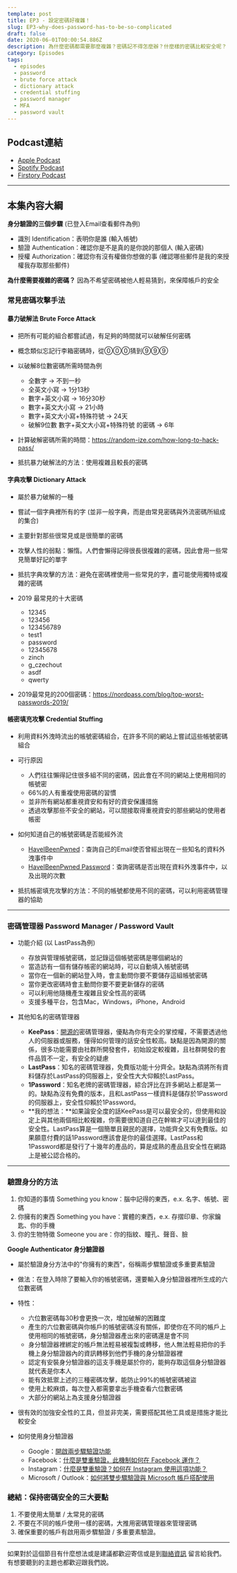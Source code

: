 ```yaml
---
template: post
title: EP3 - 設定密碼好複雜！
slug: EP3-why-does-password-has-to-be-so-complicated
draft: false
date: 2020-06-01T00:00:54.886Z
description: 為什麼密碼都需要那麼複雜？密碼記不得怎麼辦？什麼樣的密碼比較安全呢？
category: Episodes
tags:
  - episodes
  - password
  - brute force attack
  - dictionary attack
  - credential stuffing
  - password manager
  - MFA
  - password vault
---
```

## Podcast連結

* [Apple Podcast](https://podcasts.apple.com/tw/podcast/%E8%B3%87%E5%AE%89%E8%A7%A3%E5%A3%93%E7%B8%AE/id1513276667#episodeGuid=ckavnopconjg808739za9bm1w)
* [Spotify Podcast](https://open.spotify.com/episode/5hIOutzxeV6yZ608Jpazua)
* [Firstory Podcast](https://open.firstory.me/story/ckavnopconjg808739za9bm1w)

- - -

## 本集內容大綱

**身分驗證的三個步驟** (已登入Email查看郵件為例)

* 識別 Identification：表明你是誰 (輸入帳號)
* 驗證 Authentication：確認你是不是真的是你說的那個人 (輸入密碼)
* 授權 Authorization：確認你有沒有權做你想做的事 (確認哪些郵件是我的來授權我存取那些郵件)

**為什麼需要複雜的密碼？**  因為不希望密碼被他人輕易猜到，來保障帳戶的安全

### **常見密碼攻擊手法**

#### 暴力破解法 Brute Force Attack

* 把所有可能的組合都嘗試過，有足夠的時間就可以破解任何密碼
* 概念類似忘記行李箱密碼時，從⓪⓪⓪猜到⑨⑨⑨
* 以破解8位數密碼所需時間為例

  * 全數字 → 不到一秒
  * 全英文小寫 → 1分13秒
  * 數字+英文小寫 → 16分30秒
  * 數字+英文大小寫 → 21小時
  * 數字+英文大小寫+特殊符號 → 24天
  * 破解9位數 數字+英文大小寫+特殊符號 的密碼 → 6年
* 計算破解密碼所需的時間：<https://random-ize.com/how-long-to-hack-pass/>
* 抵抗暴力破解法的方法：使用複雜且較長的密碼

#### 字典攻擊 Dictionary Attack

* 屬於暴力破解的一種
* 嘗試一個字典裡所有的字 (並非一般字典，而是由常見密碼與外流密碼所組成的集合)
* 主要針對那些很常見或是很簡單的密碼
* 攻擊人性的弱點：懶惰。人們會懶得記得很長很複雜的密碼，因此會用一些常見簡單好記的單字
* 抵抗字典攻擊的方法：避免在密碼裡使用一些常見的字，盡可能使用獨特或複雜的密碼
* 2019 最常見的十大密碼

  * 12345
  * 123456
  * 123456789
  * test1
  * password
  * 12345678
  * zinch
  * g_czechout
  * asdf
  * qwerty
* 2019最常見的200個密碼：<https://nordpass.com/blog/top-worst-passwords-2019/>

#### 帳密填充攻擊 Credential Stuffing

* 利用資料外洩時流出的帳號密碼組合，在許多不同的網站上嘗試這些帳號密碼組合
* 可行原因

  * 人們往往懶得記住很多組不同的密碼，因此會在不同的網站上使用相同的帳號密
  * 66%的人有重複使用密碼的習慣
  * 並非所有網站都重視資安和有好的資安保護措施
  * 透過攻擊那些不安全的網站，可以間接取得重視資安的那些網站的使用者帳密
* 如何知道自己的帳號密碼是否能經外流

  * [HaveIBeenPwned](https://haveibeenpwned.com/)：查詢自己的Email使否曾經出現在ㄧ些知名的資料外洩事件中
  * [HaveIBeenPwned Password](https://haveibeenpwned.com/Passwords)：查詢密碼是否出現在資料外洩事件中，以及出現的次數
* 抵抗帳密填充攻擊的方法：不同的帳號都使用不同的密碼，可以利用密碼管理器的協助

- - -

### 密碼管理器 Password Manager / Password Vault

* 功能介紹 (以 LastPass為例)

  * 存放與管理帳號密碼，並記錄這個帳號密碼是哪個網站的
  * 當造訪有一個有儲存帳密的網站時，可以自動填入帳號密碼
  * 當你在一個新的網站登入時，會主動問你要不要儲存這組帳號密碼
  * 當你更改密碼時會主動問你要不要更新儲存的密碼
  * 可以利用他隨機產生複雜且安全性高的密碼
  * 支援多種平台，包含Mac，Windows，iPhone，Android
* 其他知名的密碼管理器

  * **KeePass**：[開源的](https://zh.wikipedia.org/wiki/%E5%BC%80%E6%BA%90%E8%BD%AF%E4%BB%B6)密碼管理器，優點為你有完全的掌控權，不需要透過他人的伺服器或服務，懂得如何管理的話安全性較高。缺點是因為開源的關係，很多功能需要由社群所開發套件，初始設定較複雜，且社群開發的套件品質不一定，有安全的疑慮
  * **LastPass**：知名的密碼管理器，免費版功能十分齊全。缺點為須將所有資料儲存於LastPass的伺服器上，安全性大大仰賴於LastPass。
  * **1Password**：知名老牌的密碼管理器，綜合評比在許多網站上都是第一的。缺點為沒有免費的版本，且和LastPass一樣資料是儲存於1Password的伺服器上，安全性仰賴於1Password。
  * **我的想法：**如果論安全度的話KeePass是可以最安全的，但使用和設定上與其他兩個相比較複雜，你需要很知道自己在幹嘛才可以達到最佳的安全性。LastPass算是一個簡單且親民的選擇，功能齊全又有免費版。如果願意付費的話1Password應該會是你的最佳選擇。LastPass和1Password都是發行了十幾年的產品的，算是成熟的產品且安全性在網路上是被公認合格的。

- - -

### **驗證身分的方法**

1. 你知道的事情 Something you know：腦中記得的東西，e.x. 名字、帳號、密碼
2. 你擁有的東西 Something you have：實體的東西，e.x. 存摺印章、你家鑰匙、你的手機
3. 你的生物特徵 Someone you are：你的指紋、瞳孔、聲音、臉

**Google Authenticator 身分驗證器**

* 屬於驗證身分方法中的"你擁有的東西"，俗稱兩步驟驗證或多重要素驗證
* 做法：在登入時除了要輸入你的帳號密碼，還要輸入身分驗證器裡所生成的六位數密碼
* 特性：

  * 六位數密碼每30秒會更換一次，增加破解的困難度
  * 產生的六位數密碼與你帳戶的帳號密碼沒有關係，即使你在不同的帳戶上使用相同的帳號密碼，身分驗證器產出來的密碼還是會不同
  * 身分驗證器裡綁定的帳戶無法輕易被複製或轉移，他人無法輕易把你的手機上身分驗證器內的資訊轉移到他們手機的身分驗證器裡
  * 認定有安裝身分驗證器的這支手機是屬於你的，能夠存取這個身分驗證器就代表是你本人
  * 能有效抵禦上述的三種密碼攻擊，能防止99%的帳號密碼被盜
  * 使用上較麻煩，每次登入都需要拿出手機查看六位數密碼
  * 大部分的網站上為支援身分驗證器
* 很有效的加強安全性的工具，但並非完美，需要搭配其他工具或是措施才能比較安全
* 如何使用身分驗證器

  * Google：[開啟兩步驟驗證功能](https://support.google.com/accounts/answer/185839?co=GENIE.Platform%3DDesktop&hl=zh-Hant)
  * Facebook：[什麼是雙重驗證，此機制如何在 Facebook 運作？](https://zh-tw.facebook.com/help/148233965247823)
  * Instagram：[什麼是雙重驗證？如何在 Instagram 使用這項功能？](https://help.instagram.com/566810106808145)
  * Microsoft / Outlook：[如何將雙步驟驗證與 Microsoft 帳戶搭配使用](https://support.microsoft.com/zh-tw/help/12408/microsoft-account-how-to-use-two-step-verification)

### **總結：保持密碼安全的三大要點**

1. 不要使用太簡單 / 太常見的密碼
2. 不要在不同的帳戶使用一樣的密碼，大推用密碼管理器來管理密碼
3. 確保重要的帳戶有啟用兩步驟驗證 / 多重要素驗證。

- - -

如果對於這個節目有什麼想法或是建議都歡迎寄信或是到[聯絡資訊](/pages/contacts) 留言給我們。 有想要聽到的主題也都歡迎跟我們說。